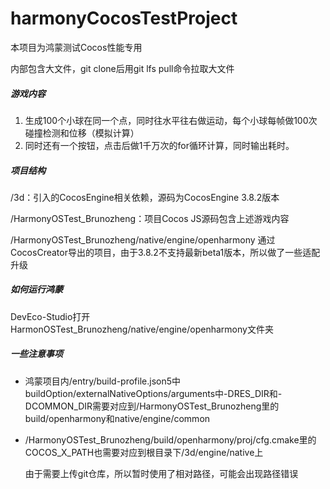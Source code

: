 # harmonyCocosTestProject

本项目为鸿蒙测试Cocos性能专用

内部包含大文件，git clone后用git lfs pull命令拉取大文件

##### 游戏内容

1. 生成100个小球在同一个点，同时往水平往右做运动，每个小球每帧做100次碰撞检测和位移（模拟计算）
2. 同时还有一个按钮，点击后做1千万次的for循环计算，同时输出耗时。

##### 项目结构

/3d：引入的CocosEngine相关依赖，源码为CocosEngine 3.8.2版本

/HarmonyOSTest_Brunozheng：项目Cocos JS源码包含上述游戏内容

/HarmonyOSTest_Brunozheng/native/engine/openharmony 通过CocosCreator导出的项目，由于3.8.2不支持最新beta1版本，所以做了一些适配升级

##### 如何运行鸿蒙

DevEco-Studio打开HarmonOSTest_Brunozheng/native/engine/openharmony文件夹

##### 一些注意事项

* 鸿蒙项目内/entry/build-profile.json5中 buildOption/externalNativeOptions/arguments中-DRES_DIR和-DCOMMON_DIR需要对应到/HarmonyOSTest_Brunozheng里的build/openharmony和native/engine/common

* /HarmonyOSTest_Brunozheng/build/openharmony/proj/cfg.cmake里的COCOS_X_PATH也需要对应到根目录下/3d/engine/native上

  由于需要上传git仓库，所以暂时使用了相对路径，可能会出现路径错误